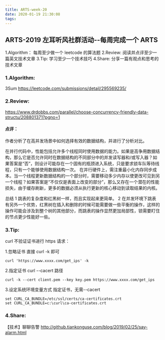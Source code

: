 ```yaml
---
title: ARTS-week-20
date: 2020-01-19 21:30:08
tags:
---
```


## ARTS-2019 左耳听风社群活动--每周完成一个 ARTS
1.Algorithm： 每周至少做一个 leetcode 的算法题
2.Review: 阅读并点评至少一篇英文技术文章
3.Tip: 学习至少一个技术技巧
4.Share: 分享一篇有观点和思考的技术文章

### 1.Algorithm:

3Sum https://leetcode.com/submissions/detail/295569235/

### 2.Review:

https://www.drdobbs.com/parallel/choose-concurrency-friendly-data-structu/208801371?pgno=1

#### 点评：

作者分析了在高并发场景中如何选择有效的数据结构，并进行了分析对比。

在并行代码中，性能包括允许多个线程同时使用数据的能力。如果是高争用数据结构，那么它是否允许同时在数据结构的不同部分中的并发读写器和/或写入器？如果答案是“否”，则设计可能存在一个固有的瓶颈进入系统，只是要求锁车队等待线程，只有一个能够使用数据结构一次。
在并行硬件上，需注重最小化内存同步成本。当一个线程更新数据结构的一个部分时，需要移动多少内存以使更改可见到另一个线程？如果答案是“不仅仅是表面上改变的部分”，那么又存在一个潜在的性能损失，由于缓存刷新，更多的数据必须从执行更新的核心移动到读取结果的内核。

总结
1 跳表的复杂度和红黑树一样，而且实现起来更简单。
2 在并发环境下跳表有另外一个优势，红黑树在插入和删除的时候可能需要做一些平衡的操作，这样的操作可能会涉及到整个树的其他部分，而跳表的操作显然更加局部性，锁需要盯住的节点更少性能好一些。


### 3.Tip:
	
curl 不验证证书进行 https 请求：

1.忽略证书 直接 curl -k 即可
``` shell
curl 'https://www.xxxx.com/get_ips' -k
```

2.指定证书 curl --cacert 路径
``` shell
curl -k --cert client.pem --key key.pem https://www.xxxx.com/get_ips
```

3.设定系统环境变量方式 指定证书，无需--cacert
``` shell
set CURL_CA_BUNDLE=/etc/ssl/certs/ca-certificates.crt
set CURL_CA_BUNDLE=c:\curl\ca-certificates.crt
```

### 4.Share:

【技术】聊聊告警
http://github.tiankonguse.com/blog/2019/02/25/say-alarm.html
